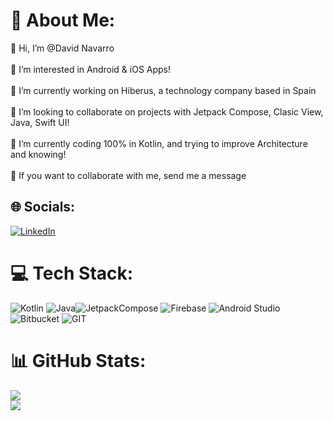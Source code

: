 # 💫 About Me:
👋 Hi, I’m @David Navarro<br><br>👀 I’m interested in Android & iOS Apps!<br><br>🔭 I’m currently working on Hiberus, a technology company based in Spain<br><br>👯 I’m looking to collaborate on projects with Jetpack Compose, Clasic View, Java, Swift UI!<br><br>🌱 I’m currently coding 100% in Kotlin, and trying to improve Architecture and knowing!<br><br>💬 If you want to collaborate with me, send me a message


## 🌐 Socials:
[![LinkedIn](https://img.shields.io/badge/LinkedIn-%230077B5.svg?logo=linkedin&logoColor=white)](https://linkedin.com/in/david-navarro-moreno) 

# 💻 Tech Stack:
![Kotlin](https://img.shields.io/badge/kotlin-%237F52FF.svg?style=for-the-badge&logo=kotlin&logoColor=white) ![Java](https://img.shields.io/badge/java-%23ED8B00.svg?style=for-the-badge&logo=openjdk&logoColor=white)![JetpackCompose](https://img.shields.io/badge/JetpackCompose-4285F4?style=for-the-badge&logo=jetpackcompose&logoColor=white&labelColor=4285F4)  ![Firebase](https://img.shields.io/badge/Firebase-039BE5?style=for-the-badge&logo=Firebase&logoColor=white) ![Android Studio](https://img.shields.io/static/v1?style=for-the-badge&message=Android+Studio&color=0e2e1d&logo=Android+Studio&logoColor=3DDC84&label=) ![Bitbucket](https://img.shields.io/badge/bitbucket-%230047B3.svg?style=for-the-badge&logo=bitbucket&logoColor=white) ![GIT](https://img.shields.io/badge/Git-fc6d26?style=for-the-badge&logo=git&logoColor=white)
# 📊 GitHub Stats:
![](https://github-readme-stats.vercel.app/api?username=Deiivid&theme=blue-green&hide_border=false&include_all_commits=true&count_private=true)<br/>
![](https://github-readme-stats.vercel.app/api/top-langs/?username=Deiivid&theme=blue-green&hide_border=false&include_all_commits=true&count_private=true&layout=compact)

